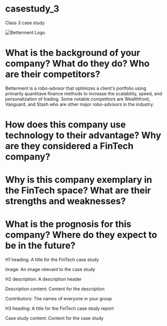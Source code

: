 # casestudy_3
Class 3 case study

![Betterment Logo](https://www.investopedia.com/thmb/nM8Cpv7lM_aYAg5HMKdvivO37wI=/2998x0/filters:no_upscale():max_bytes(150000):strip_icc():format(webp)/Betterment-productcard-5c61e44bc9e77c00010a4e52.png)

# What is the background of your company? What do they do? Who are their competitors?

Betterment is a robo-advisor that optimizes a client's portfolio using primarily quantitave finance methods to increase the scalability, speed, and personalization of trading. Some notable competitors are Wealthfront, Vanguard, and Stash who are other major robo-advisors in the industry.

# How does this company use technology to their advantage? Why are they considered a FinTech company?


# Why is this company exemplary in the FinTech space? What are their strengths and weaknesses?


# What is the prognosis for this company? Where do they expect to be in the future?


H1 heading: A title for the FinTech case study


Image: An image relevant to the case study


H2 description: A description header


Description content: Content for the description


Contributors: The names of everyone in your group


H3 heading: A title for the FinTech case study report


Case study content: Content for the case study
